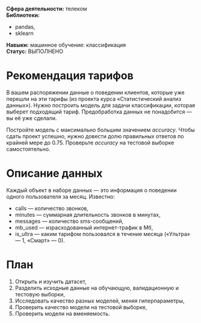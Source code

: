 **Сфера деятельности:** телеком  
**Библиотеки:** 
- pandas,
- sklearn  

**Навыки:** машинное обучение: классификация  
**Статус:** ВЫПОЛНЕНО

# Рекомендация тарифов
В вашем распоряжении данные о поведении клиентов, которые уже перешли на эти тарифы (из проекта курса «Статистический анализ данных»). Нужно построить модель для задачи классификации, которая выберет подходящий тариф. Предобработка данных не понадобится — вы её уже сделали.

Постройте модель с максимально большим значением *accuracy*. Чтобы сдать проект успешно, нужно довести долю правильных ответов по крайней мере до 0.75. Проверьте *accuracy* на тестовой выборке самостоятельно.

# Описание данных
Каждый объект в наборе данных — это информация о поведении одного пользователя за месяц. Известно:
- сalls — количество звонков,
- minutes — суммарная длительность звонков в минутах,
- messages — количество sms-сообщений,
- mb_used — израсходованный интернет-трафик в Мб,
- is_ultra — каким тарифом пользовался в течение месяца («Ультра» — 1, «Смарт» — 0).

# План
1. Открыть и изучить датасет,
2. Разделить исходные данные на обучающую, валидационную и тестовую выборки,
3. Исследовать качество разных моделей, меняя гиперпараметры,
4. Проверить качество модели на тестовой выборке,
5. Проверить модели на вменяемость.
